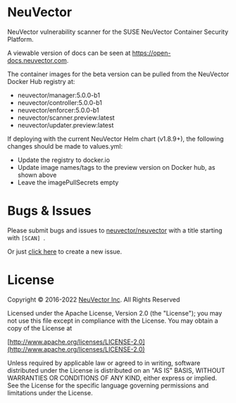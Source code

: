 # NeuVector

NeuVector vulnerability scanner for the SUSE NeuVector Container Security Platform.

A viewable version of docs can be seen at https://open-docs.neuvector.com.

The container images for the beta version can be pulled from the NeuVector Docker Hub registry at:
+ neuvector/manager:5.0.0-b1
+ neuvector/controller:5.0.0-b1
+ neuvector/enforcer:5.0.0-b1
+ neuvector/scanner.preview:latest
+ neuvector/updater.preview:latest

If deploying with the current NeuVector Helm chart (v1.8.9+), the following changes should be made to values.yml:

+ Update the registry to docker.io
+ Update image names/tags to the preview version on Docker hub, as shown above
+ Leave the imagePullSecrets empty

# Bugs & Issues
Please submit bugs and issues to [neuvector/neuvector](//github.com/neuvector/neuvector/issues) with a title starting with `[SCAN] `.

Or just [click here](//github.com/neuvector/neuvector/issues/new?title=%5BSCAN%5D%20) to create a new issue.

# License

Copyright © 2016-2022 [NeuVector Inc](https://neuvector.com). All Rights Reserved

Licensed under the Apache License, Version 2.0 (the "License");
you may not use this file except in compliance with the License.
You may obtain a copy of the License at

[http://www.apache.org/licenses/LICENSE-2.0](http://www.apache.org/licenses/LICENSE-2.0)

Unless required by applicable law or agreed to in writing, software
distributed under the License is distributed on an "AS IS" BASIS,
WITHOUT WARRANTIES OR CONDITIONS OF ANY KIND, either express or implied.
See the License for the specific language governing permissions and
limitations under the License.

